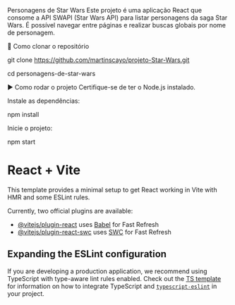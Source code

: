 Personagens de Star Wars
Este projeto é uma aplicação React que consome a API SWAPI (Star Wars API) para listar personagens da saga Star Wars. É possível navegar entre páginas e realizar buscas globais por nome de personagem.

🔧 Como clonar o repositório

git clone https://github.com/martinscayo/projeto-Star-Wars.git

cd personagens-de-star-wars

▶️ Como rodar o projeto
Certifique-se de ter o Node.js instalado.

Instale as dependências:

npm install

Inicie o projeto:

npm start

# React + Vite

This template provides a minimal setup to get React working in Vite with HMR and some ESLint rules.

Currently, two official plugins are available:

- [@vitejs/plugin-react](https://github.com/vitejs/vite-plugin-react/blob/main/packages/plugin-react) uses [Babel](https://babeljs.io/) for Fast Refresh
- [@vitejs/plugin-react-swc](https://github.com/vitejs/vite-plugin-react/blob/main/packages/plugin-react-swc) uses [SWC](https://swc.rs/) for Fast Refresh

## Expanding the ESLint configuration

If you are developing a production application, we recommend using TypeScript with type-aware lint rules enabled. Check out the [TS template](https://github.com/vitejs/vite/tree/main/packages/create-vite/template-react-ts) for information on how to integrate TypeScript and [`typescript-eslint`](https://typescript-eslint.io) in your project.
